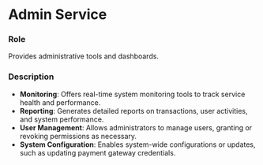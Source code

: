 # Admin Service

### Role
Provides administrative tools and dashboards.

### Description
- **Monitoring**: Offers real-time system monitoring tools to track service health and performance.
- **Reporting**: Generates detailed reports on transactions, user activities, and system performance.
- **User Management**: Allows administrators to manage users, granting or revoking permissions as necessary.
- **System Configuration**: Enables system-wide configurations or updates, such as updating payment gateway credentials.
